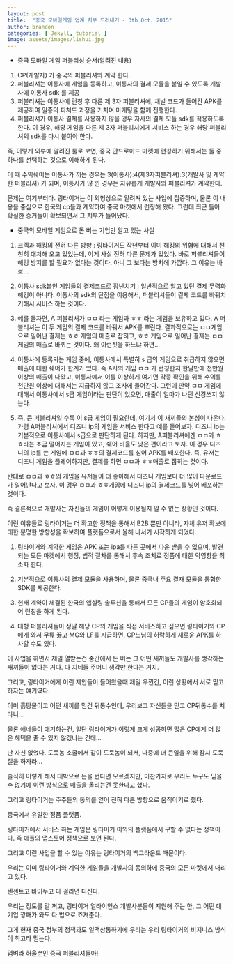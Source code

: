 ```yaml
---
layout: post
title:  "중국 모바일게임 업계 치부 드러내기 - 3th Oct. 2015"
author: brandon
categories: [ Jekyll, tutorial ]
image: assets/images/lishui.jpg
---
```



- 중국 모바일 게임 퍼블리싱 순서(알려진 내용)
1. CP(개발자) 가 중국의 퍼블리셔와 계약 한다.
2. 퍼블리셔는 이통사에 게임을 등록하고, 이통사의 결제 모듈을 붙일 수 있도록 개발사에 이통사 sdk 를 제공
3. 퍼블리셔는 이통사에 런칭 후 다른 제 3자 퍼블리셔에, 채널 코드가 들어간 APK를 제공하여 일종의 피쳐드 과정을 거치며 마케팅을 함께 진행한다.
4. 퍼블리셔가 이통사 결제를 사용하지 않을 경우 자사의 결제 모듈 sdk를 적용하도록 한다. 이 경우, 해당 게임을 다른 제 3자 퍼블리셔에게 서비스 하는 경우 해당 퍼블리셔의 sdk를 다시 붙여야 한다.

즉, 이렇게 외부에 알려진 룰로 보면, 중국 안드로이드 마켓에 런칭하기 위해서는 둘 중 하나를 선택하는 것으로 이해하게 된다.

이 때 수익쉐어는 이통사가 끼는 경우는 3(이통사):4(제3자퍼블리셔):3(개발사 및 계약한 퍼블리셔) 가 되며, 이통사가 않 낀 경우는 자유롭게 개발사와 퍼블리셔가 계약한다.



문제는 여기부터다. 링타이거는 이 외형상으로 알려져 있는 사업에 집중하며, 물론 이 내용을 중심으로 한국의 cp들과 계약하여 중국 마켓에서 런칭해 왔다. 그런데 최근 들어 확실한 증거들이 확보되면서 그 치부가 들어났다.

- 중국의 모바일 게임으로 돈 버는 기업만 알고 있는 사실
 1. 크렉과 해킹의 전혀 다른 방향 : 링타이거도 작년부터 이미 해킹의 위협에 대해서 천천히 대처해 오고 있었는데, 이게 사실 전혀 다른 문제가 있었다. 바로 퍼블리셔들이 해킹 방지를 할 필요가 없다는 것이다. 아니 그 보다는 방치에 가깝다. 그 이유는 바로...

 2. 이통사 sdk붙인 게임들의 결제코드로 장난치기 : 일반적으로 알고 있던 결제 무력화 해킹이 아니다. 이통사의 sdk의 단점을 이용해서, 퍼블리셔들이 결제 코드를 바꿔치기해서 서비스 하는 것이다.

 3. 예를 들자면, A 퍼블리셔가 ㅁㅁ 라는 게임과 ㅎㅎ 라는 게임을 보유하고 있다. A 퍼블리셔는 이 두 게임의 결제 코드를 바꿔서 APK를 뿌린다. 결과적으로는 ㅁㅁ게임으로 일어난 결제는 ㅎㅎ 게임의 매출로 잡히고, ㅎㅎ 게임으로 일어난 결제는 ㅁㅁ 게임의 매출로 바뀌는 것이다. 왜 이런짓을 하느냐 하면...

 4. 이통사에 등록되는 게임 중에, 이통사에서 특별히 s 급의 게임으로 취급하지 않으면 매출에 대한 쉐어가 한계가 있다. 즉 A사의 게임 ㅁㅁ 가 런칭한지 한달만에 천만원이상의 매출이 나왔고, 이통사에서 이를 이상하게 여기면 각종 확인을 위해 수익를 천만원 이상에 대해서는 지급하지 않고 조사에 들어간다. 그런데 만약 ㅁㅁ 게임에 대해서 이통사에서 s급 게임이라는 판단이 있으면, 매출이 얼마가 나던 신경쓰지 않는다.

 5. 즉, 큰 퍼블리셔일 수록 이 s급 게임이 필요한데, 여기서 이 새끼들의 본성이 나온다. 가령 A퍼블리셔에서 디즈니 ip의 게임을 서비스 한다고 예를 들어보자. 디즈니 ip는 기본적으로 이통사에서 s급으로 판단하게 된다. 하지만, A퍼블리셔에겐 ㅁㅁ과 ㅎㅎ라는 조금 떨어지는 게임이 있고, 쉐어 비율도 낮은 편이라고 보자. 이 경우 디즈니의 ip를 쓴 게임에 ㅁㅁ과 ㅎㅎ의 결제코드를 심어 APK를 배포한다.
 즉, 유저는 디즈니 게임을 플레이하지만, 결제를 하면 ㅁㅁ과 ㅎㅎ매출로 잡히는 것이다.

 반대로 ㅁㅁ과 ㅎㅎ의 게임을 유저들이 더 좋아해서 디즈니 게임보다 더 많이 다운로드가 일어난다고 보자. 이 경우 ㅁㅁ과 ㅎㅎ게임에 디즈니 ip의 결제코드를 넣어 배포하는 것이다.

즉 결론적으로 개발사는 자신들의 게임이 어떻게 이용될지 알 수 없는 상황인 것이다.

이런 이유들로 링타이거는 더 확고한 정책을 통해서 B2B 뿐만 아니라, 자체 유저 확보에 대한 분명한 방향성을 확보하여 플랫폼으로서 올해 나서기 시작하게 되었다.

 1. 링타이거와 계약한 게임은 APK 또는 ipa를 다른 곳에서 다운 받을 수 없으며, 발견되는 모든 마켓에서 행정, 법적 절차를 통해서 후속 조치로 정품에 대한 악영향을 최소화 한다.

 2. 기본적으로 이통사의 결제 모듈을 사용하며, 물론 중국내 주요 결재 모듈을 통합한 SDK를 제공한다.

 3. 현재 계약이 체결된 한국의 앱실링 솔루션을 통해서 모든 CP들의 게임이 암호화되어 런칭을 하게 된다.

 4. 대형 퍼블리셔들이 정말 해당 CP의 게임을 직접 서비스하고 싶으면 링타이거와 CP에게 와서 무릎 꿇고 MG와 LF를 지급하면, CP느님의 허락하게 새로운 APK를 하사할 수도 있다.


이 사업을 하면서 제일 열받는건 중간에서 돈 버는 그 어떤 새끼들도 개발사를 생각하는 새끼들이 없다는 거다. 다 지네들 주머니 생각만 한다는 거지.

그리고, 링타이거에게 이런 제안들이 들어왔을때 제일 우낀건, 이런 상황에서 서로 믿고 하자는 얘기였다.

이미 흙탕물이고 어떤 새끼를 믿건 뒤통수인데, 우리보고 자신들을 믿고 CP뒤통수를 치라니...

물론 얘네들이 얘기하는건, 일단 링타이거가 이렇게 크게 성공하면 많은 CP에게 더 많은 혜택을 줄 수 있지 않겠냐는 건데...

난 자신 없었다. 도둑놈 소굴에서 같이 도둑놈이 되서, 나중에 더 큰일을 위해 잠시 도둑질을 하자라...

솔직히 이렇게 해서 대박으로 돈을 번다면 모르겠지만, 마찬가지로 우리도 누구도 믿을 수 없기에 이런 방식으로 매출을 올리는건 못한다고 했다.

그리고 링타이거는 주주들의 동의를 얻어 전혀 다른 방향으로 움직이기로 했다.

중국에서 유일한 정품 플랫폼.

링타이거에서 서비스 하는 게임은 링타이거 이외의 플랫폼에서 구할 수 없다는 정책이다. 즉 애플의 앱스토어 정책으로 보면 된다.

그리고 이런 사업을 할 수 있는 이유는 링타이거의 백그라운드 때문이다.

우리는 이미 링타이거와 계약한 게임들을 개발사의 동의하에 중국의 모든 마켓에서 내리고 있다.

텐센트고 바이두고 다 걸리면 디진다.

우리는 정도를 갈 꺼고, 링타이거 얼라이언스 개발사분들이 지원해 주는 한, 그 어떤 대기업 깡패가 와도 다 법으로 죠져준다.

그게 현재 중국 정부의 정책과도 일맥상통하기에 우리는 우리 링타이거의 비지니스 방식이 최고라 믿는다.

덤벼라 허울뿐인 중국 퍼블리셔들아!
